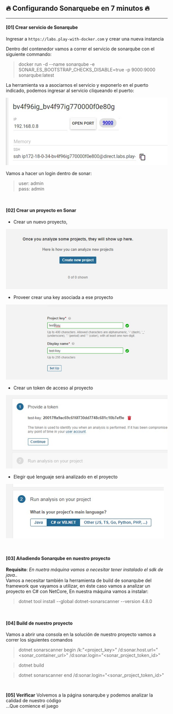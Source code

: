 ## 🔥 Configurando Sonarquebe en 7 minutos 🔥 
- - -

#### **[01]  Crear servicio de Sonarqube**
Ingresar a `https://labs.play-with-docker.com` y crear una nueva instancia

Dentro del contenedor vamos a correr el servicio de sonarqube con el siguiente commando:
> docker run -d --name sonarqube -e SONAR_ES_BOOTSTRAP_CHECKS_DISABLE=true -p 9000:9000 sonarqube:latest

La herramienta va a asociarnos el servicio y exponerlo en el puerto indicado, podemos ingresar al servicio cliqueando el puerto:

![containerport](sonar02.jpg)

Vamos a hacer un login dentro de sonar:
> user: admin  
> pass: admin

<br />

#### **[02]  Crear un proyecto en Sonar**
- Crear un nuevo proyecto, 

![containerport](sonar04.jpg)

- Proveer crear una key asociada a ese proyecto

![containerport](sonar05.jpg)

- Crear un token de acceso al proyecto 

![containerport](sonar07.jpg)

- Elegir qué lenguaje será analizado en el proyecto

![containerport](sonar08.jpg)

<br />

#### **[03] Añadiendo Sonarqube en nuestro proyecto**
**Requisito**: *En nuetra máquina vamos a necesitar tener instalado el sdk de java..*  
Vamos a necesitar también la herramienta de build de sonarqube del framework que vayamos a utilizar, en éste caso vamos a analizar un proyecto en C# con NetCore, 
En nuestra máquina vamos a instalar: 
> dotnet tool install --global dotnet-sonarscanner --version 4.8.0

<br />

#### **[04] Build de nuestro proyecto**
Vamos a abrir una consola en la solución de nuestro proyecto vamos a correr los siguientes comandos

> dotnet sonarscanner begin /k:"<project_key>" /d:sonar.host.url="<sonar_container_url>" /d:sonar.login="<sonar_project_token_id>"

> dotnet build

> dotnet sonarscanner end /d:sonar.login="<sonar_project_token_id>"

<br />

**[05] Verificar**
Volvemos a la página sonarqube y podemos analizar la calidad de nuestro código  
    ...Que comience el juego
